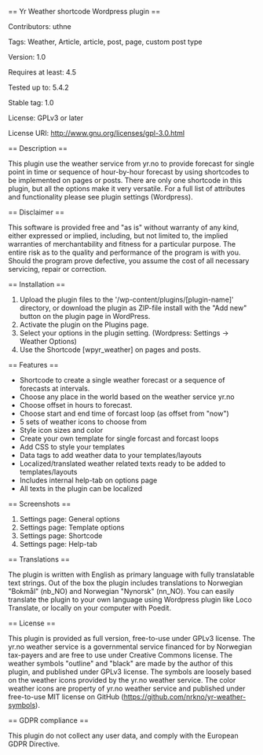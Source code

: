 == Yr Weather shortcode Wordpress plugin ==

Contributors: uthne

Tags: Weather, Article, article, post, page, custom post type

Version: 1.0

Requires at least: 4.5

Tested up to: 5.4.2

Stable tag: 1.0

License: GPLv3 or later

License URI: http://www.gnu.org/licenses/gpl-3.0.html


== Description ==

This plugin use the weather service from yr.no to provide forecast for single point in time or sequence of hour-by-hour forecast by using shortcodes to be implemented on pages or posts. There are only one shortcode in this plugin, but all the options make it very versatile. For a full list of attributes and functionality please see plugin settings (Wordpress).


== Disclaimer ==

This software is provided free and "as is" without warranty of any kind, either expressed or implied, including, 
but not limited to, the implied warranties of merchantability and fitness for a particular purpose. 
The entire risk as to the quality and performance of the program is with you. 
Should the program prove defective, you assume the cost of all necessary servicing, repair or correction.


== Installation ==

1. Upload the plugin files to the '/wp-content/plugins/[plugin-name]' directory, or download the plugin as ZIP-file install with the "Add new" button on the plugin page in WordPress.  
2. Activate the plugin on the Plugins page.
3. Select your options in the plugin setting. (Wordpress: Settings -> Weather Options)
3. Use the Shortcode [wpyr_weather] on pages and posts.


== Features ==

- Shortcode to create a single weather forecast or a sequence of forecasts at intervals.
- Choose any place in the world based on the weather service yr.no
- Choose offset in hours to forecast.
- Choose start and end time of forcast loop (as offset from "now")
- 5 sets of weather icons to choose from
- Style icon sizes and color
- Create your own template for single forcast and forcast loops
- Add CSS to style your templates
- Data tags to add weather data to your templates/layouts
- Localized/translated weather related texts ready to be added to templates/layouts
- Includes internal help-tab on options page
- All texts in the plugin can be localized


== Screenshots ==

1. Settings page: General options
2. Settings page: Template options
3. Settings page: Shortcode
4. Settings page: Help-tab


== Translations ==

The plugin is written with English as primary language with fully translatable text strings. Out of the box the plugin includes translations to Norwegian "Bokmål" (nb_NO) and Norwegian "Nynorsk" (nn_NO). You can easily translate the plugin to your own language using Wordpress plugin like Loco Translate, or locally on your computer with Poedit.


== License ==

This plugin is provided as full version, free-to-use under GPLv3 license. 
The yr.no weather service is a governmental service financed for by Norwegian tax-payers and are free to use under Creative Commons license.
The weather symbols "outline" and "black" are made by the author of this plugin, and published under GPLv3 license. The symbols are loosely based on the weather icons provided by the yr.no weather service. 
The color weather icons are property of yr.no weather service and published under free-to-use MIT license on GitHub (https://github.com/nrkno/yr-weather-symbols).


== GDPR compliance ==

This plugin do not collect any user data, and comply with the European GDPR Directive.
